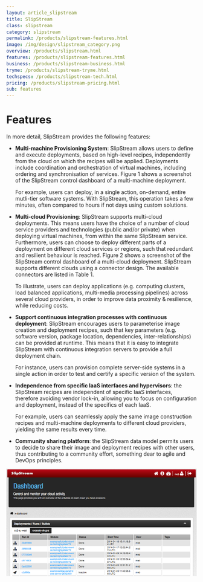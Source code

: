 ```yaml
---
layout: article_slipstream
title: SlipStream
class: slipstream
category: slipstream
permalink: /products/slipstream-features.html
image: /img/design/slipstream_category.png
overview: /products/slipstream.html
features: /products/slipstream-features.html
business: /products/slipstream-business.html
tryme: /products/slipstream-tryme.html
techspecs: /products/slipstream-tech.html
pricing: /products/slipstream-pricing.html
sub: features
---
```


Features
==============

In more detail, SlipStream provides the following features: 

* **Multi-machine Provisioning System**: SlipStream allows users to define and execute deployments, based on high-level recipes, independently from the cloud on which the recipes will be applied.  Deployments include coordination and orchestration of virtual machines, including ordering and synchronisation of services. Figure 1 shows a screenshot of the SlipStream control dashboard of a multi-machine deployment.

  For example, users can deploy, in a single action, on-demand, entire mutli-tier software systems. With SlipStream, this operation takes a few minutes, often compared to hours if not days using custom solutions. 

* **Multi-cloud Provisioning**: SlipStream supports multi-cloud deployments. This means users have the choice of a number of cloud service providers and technologies (public and/or private) when deploying virtual machines, from within the same SlipStream service. Furthermore, users can choose to deploy different parts of a deployment on different cloud services or regions, such that redundant and resilient behaviour is reached.  Figure 2 shows a screenshot of the SlipStream control dashboard of a multi-cloud deployment.  SlipStream supports different clouds using a connector design.  The available connectors are listed in Table 1.

  To illustrate, users can deploy applications (e.g. computing clusters, load balanced applications, multi-media processing pipelines) across several cloud providers, in order to improve data proximity & resilience, while reducing costs.

* **Support continuous integration processes with continuous deployment**: SlipStream encourages users to parameterise image creation and deployment recipes, such that key parameters (e.g. software version, package location, dependencies, inter-relationships) can be provided at runtime. This means that it is easy to integrate SlipStream with continuous integration servers to provide a full deployment chain. 
	
  For instance, users can provision complete server-side systems in a single action in order to test and certify a specific version of the system.

* **Independence from specific IaaS interfaces and hypervisors**: the SlipStream recipes are independent of specific IaaS interfaces, therefore avoiding vendor lock-in, allowing you to focus on configuration and deployment, instead of the specifics of each IaaS. 

  For example, users can seamlessly apply the same image construction recipes and multi-machine deployments to different cloud providers, yielding the same results every time.

* **Community sharing platform**: the SlipStream data model permits users to decide to share their image and deployment recipes with other users, thus contributing to a community effort, something dear to agile and DevOps principles.

<p align="center">
    <img src="/img/content/slipstream/dashboard.png" alt="SlipStream Dashboard" width="700" />
</p>
